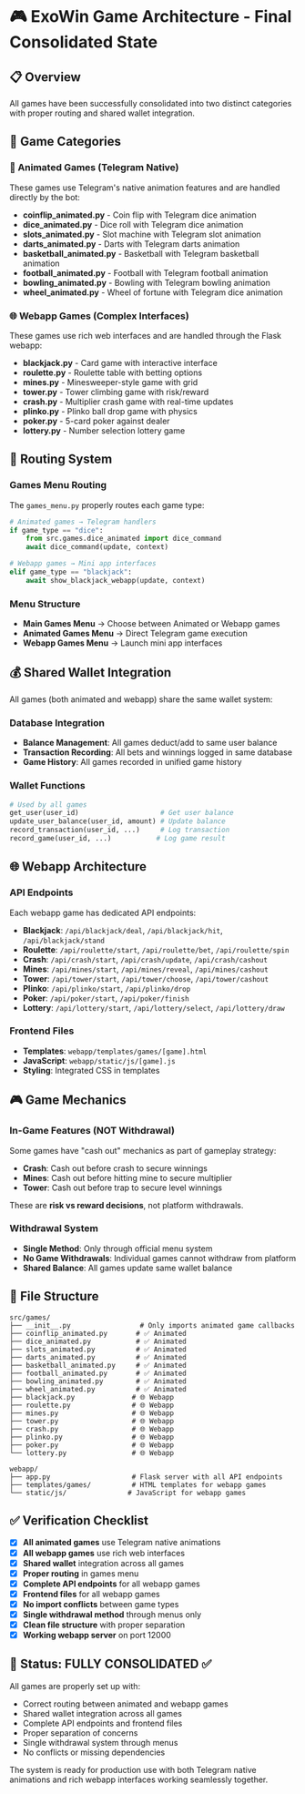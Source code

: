 # 🎮 ExoWin Game Architecture - Final Consolidated State

## 📋 Overview
All games have been successfully consolidated into two distinct categories with proper routing and shared wallet integration.

## 🎯 Game Categories

### 🎪 Animated Games (Telegram Native)
These games use Telegram's native animation features and are handled directly by the bot:

- **coinflip_animated.py** - Coin flip with Telegram dice animation
- **dice_animated.py** - Dice roll with Telegram dice animation  
- **slots_animated.py** - Slot machine with Telegram slot animation
- **darts_animated.py** - Darts with Telegram darts animation
- **basketball_animated.py** - Basketball with Telegram basketball animation
- **football_animated.py** - Football with Telegram football animation
- **bowling_animated.py** - Bowling with Telegram bowling animation
- **wheel_animated.py** - Wheel of fortune with Telegram dice animation

### 🌐 Webapp Games (Complex Interfaces)
These games use rich web interfaces and are handled through the Flask webapp:

- **blackjack.py** - Card game with interactive interface
- **roulette.py** - Roulette table with betting options
- **mines.py** - Minesweeper-style game with grid
- **tower.py** - Tower climbing game with risk/reward
- **crash.py** - Multiplier crash game with real-time updates
- **plinko.py** - Plinko ball drop game with physics
- **poker.py** - 5-card poker against dealer
- **lottery.py** - Number selection lottery game

## 🔄 Routing System

### Games Menu Routing
The `games_menu.py` properly routes each game type:

```python
# Animated games → Telegram handlers
if game_type == "dice":
    from src.games.dice_animated import dice_command
    await dice_command(update, context)

# Webapp games → Mini app interfaces  
elif game_type == "blackjack":
    await show_blackjack_webapp(update, context)
```

### Menu Structure
- **Main Games Menu** → Choose between Animated or Webapp games
- **Animated Games Menu** → Direct Telegram game execution
- **Webapp Games Menu** → Launch mini app interfaces

## 💰 Shared Wallet Integration

All games (both animated and webapp) share the same wallet system:

### Database Integration
- **Balance Management**: All games deduct/add to same user balance
- **Transaction Recording**: All bets and winnings logged in same database
- **Game History**: All games recorded in unified game history

### Wallet Functions
```python
# Used by all games
get_user(user_id)                    # Get user balance
update_user_balance(user_id, amount) # Update balance  
record_transaction(user_id, ...)     # Log transaction
record_game(user_id, ...)           # Log game result
```

## 🌐 Webapp Architecture

### API Endpoints
Each webapp game has dedicated API endpoints:

- **Blackjack**: `/api/blackjack/deal`, `/api/blackjack/hit`, `/api/blackjack/stand`
- **Roulette**: `/api/roulette/start`, `/api/roulette/bet`, `/api/roulette/spin`
- **Crash**: `/api/crash/start`, `/api/crash/update`, `/api/crash/cashout`
- **Mines**: `/api/mines/start`, `/api/mines/reveal`, `/api/mines/cashout`
- **Tower**: `/api/tower/start`, `/api/tower/choose`, `/api/tower/cashout`
- **Plinko**: `/api/plinko/start`, `/api/plinko/drop`
- **Poker**: `/api/poker/start`, `/api/poker/finish`
- **Lottery**: `/api/lottery/start`, `/api/lottery/select`, `/api/lottery/draw`

### Frontend Files
- **Templates**: `webapp/templates/games/[game].html`
- **JavaScript**: `webapp/static/js/[game].js`
- **Styling**: Integrated CSS in templates

## 🎮 Game Mechanics

### In-Game Features (NOT Withdrawal)
Some games have "cash out" mechanics as part of gameplay strategy:
- **Crash**: Cash out before crash to secure winnings
- **Mines**: Cash out before hitting mine to secure multiplier
- **Tower**: Cash out before trap to secure level winnings

These are **risk vs reward decisions**, not platform withdrawals.

### Withdrawal System
- **Single Method**: Only through official menu system
- **No Game Withdrawals**: Individual games cannot withdraw from platform
- **Shared Balance**: All games update same wallet balance

## 📁 File Structure

```
src/games/
├── __init__.py                 # Only imports animated game callbacks
├── coinflip_animated.py       # ✅ Animated
├── dice_animated.py           # ✅ Animated  
├── slots_animated.py          # ✅ Animated
├── darts_animated.py          # ✅ Animated
├── basketball_animated.py     # ✅ Animated
├── football_animated.py       # ✅ Animated
├── bowling_animated.py        # ✅ Animated
├── wheel_animated.py          # ✅ Animated
├── blackjack.py              # 🌐 Webapp
├── roulette.py               # 🌐 Webapp
├── mines.py                  # 🌐 Webapp
├── tower.py                  # 🌐 Webapp
├── crash.py                  # 🌐 Webapp
├── plinko.py                 # 🌐 Webapp
├── poker.py                  # 🌐 Webapp
└── lottery.py                # 🌐 Webapp

webapp/
├── app.py                    # Flask server with all API endpoints
├── templates/games/          # HTML templates for webapp games
└── static/js/               # JavaScript for webapp games
```

## ✅ Verification Checklist

- [x] **All animated games** use Telegram native animations
- [x] **All webapp games** use rich web interfaces  
- [x] **Shared wallet** integration across all games
- [x] **Proper routing** in games menu
- [x] **Complete API endpoints** for all webapp games
- [x] **Frontend files** for all webapp games
- [x] **No import conflicts** between game types
- [x] **Single withdrawal method** through menus only
- [x] **Clean file structure** with proper separation
- [x] **Working webapp server** on port 12000

## 🚀 Status: FULLY CONSOLIDATED ✅

All games are properly set up with:
- Correct routing between animated and webapp games
- Shared wallet integration across all games  
- Complete API endpoints and frontend files
- Proper separation of concerns
- Single withdrawal system through menus
- No conflicts or missing dependencies

The system is ready for production use with both Telegram native animations and rich webapp interfaces working seamlessly together.